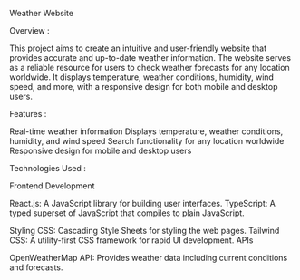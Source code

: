 Weather Website

Overview :

This project aims to create an intuitive and user-friendly website that provides accurate and up-to-date weather information. The website serves as a reliable resource for users to check weather forecasts for any location worldwide. It displays temperature, weather conditions, humidity, wind speed, and more, with a responsive design for both mobile and desktop users.

Features :

Real-time weather information
Displays temperature, weather conditions, humidity, and wind speed
Search functionality for any location worldwide
Responsive design for mobile and desktop users

Technologies Used :

Frontend Development

React.js: A JavaScript library for building user interfaces.
TypeScript: A typed superset of JavaScript that compiles to plain JavaScript.

Styling 
CSS: Cascading Style Sheets for styling the web pages.
Tailwind CSS: A utility-first CSS framework for rapid UI development.
APIs

OpenWeatherMap API: Provides weather data including current conditions and forecasts.
